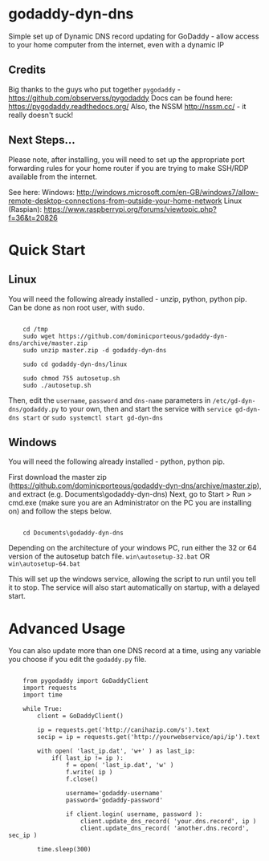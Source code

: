 # godaddy-dyn-dns
Simple set up of Dynamic DNS record updating for GoDaddy - allow access to your home computer from the internet, even with a dynamic IP

## Credits
Big thanks to the guys who put together `pygodaddy` - https://github.com/observerss/pygodaddy
Docs can be found here: https://pygodaddy.readthedocs.org/
Also, the NSSM http://nssm.cc/ - it really doesn't suck!

## Next Steps...
Please note, after installing, you will need to set up the appropriate port forwarding rules for your home router if you are trying to make SSH/RDP available from the internet.

See here:
Windows: http://windows.microsoft.com/en-GB/windows7/allow-remote-desktop-connections-from-outside-your-home-network
Linux (Raspian):   https://www.raspberrypi.org/forums/viewtopic.php?f=36&t=20826

# Quick Start

## Linux
You will need the following already installed - unzip, python, python pip. Can be done as non root user, with sudo.

```

	cd /tmp
	sudo wget https://github.com/dominicporteous/godaddy-dyn-dns/archive/master.zip
	sudo unzip master.zip -d godaddy-dyn-dns

	sudo cd godaddy-dyn-dns/linux

	sudo chmod 755 autosetup.sh
	sudo ./autosetup.sh 

```

Then, edit the `username`, `password` and `dns-name` parameters in `/etc/gd-dyn-dns/godaddy.py` to your own, 
then and start the service with `service gd-dyn-dns start` or `sudo systemctl start gd-dyn-dns`


## Windows
You will need the following already installed - python, python pip.

First download the master zip (https://github.com/dominicporteous/godaddy-dyn-dns/archive/master.zip), and extract (e.g. Documents\godaddy-dyn-dns)
Next, go to Start > Run > cmd.exe (make sure you are an Administrator on the PC you are installing on) and follow the steps below.

```

	cd Documents\godaddy-dyn-dns

```	
Depending on the architecture of your windows PC, run either the 32 or 64 version of the autosetup batch file.
	`win\autosetup-32.bat` OR `win\autosetup-64.bat`


This will set up the windows service, allowing the script to run until you tell it to stop. 
The service will also start automatically on startup, with a delayed start.


# Advanced Usage

You can also update more than one DNS record at a time, using any variable you choose if you edit the `godaddy.py` file.

```

	from pygodaddy import GoDaddyClient
	import requests
	import time 

	while True:
		client = GoDaddyClient()

		ip = requests.get('http://canihazip.com/s').text
		secip = ip = requests.get('http://yourwebservice/api/ip').text

		with open( 'last_ip.dat', 'w+' ) as last_ip:
			if( last_ip != ip ):
				f = open( 'last_ip.dat', 'w' )
				f.write( ip )
				f.close()

				username='godaddy-username'
				password='godaddy-password'

				if client.login( username, password ):
					client.update_dns_record( 'your.dns.record', ip )
					client.update_dns_record( 'another.dns.record', sec_ip )
		
		time.sleep(300)

```